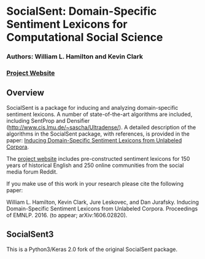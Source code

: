 # SocialSent: Domain-Specific Sentiment Lexicons for Computational Social Science

### Authors: William L. Hamilton and Kevin Clark
### [Project Website](http://nlp.stanford.edu/projects/socialsent)

## Overview 

SocialSent is a package for inducing and analyzing domain-specific sentiment lexicons.
A number of state-of-the-art algorithms are included, including SentProp and Densifier (http://www.cis.lmu.de/~sascha/Ultradense/).
A detailed description of the algorithms in the SocialSent package, with references, is provided in the paper:
[Inducing Domain-Specific Sentiment Lexicons from Unlabeled Corpora](https://arxiv.org/abs/1606.02820).

The [project website](http://nlp.stanford.edu/projects/socialsent) includes pre-constructed sentiment lexicons for 150 years of historical English and 250 online communities from the social media forum Reddit.

If you make use of this work in your research please cite the following paper:

William L. Hamilton, Kevin Clark, Jure Leskovec, and Dan Jurafsky. Inducing Domain-Specific Sentiment Lexicons from Unlabeled Corpora. Proceedings of EMNLP. 2016. (to appear; arXiv:1606.02820).

## SocialSent3
This is a Python3/Keras 2.0 fork of the original SocialSent package.
